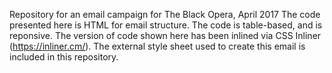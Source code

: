 Repository for an email campaign for The Black Opera, April 2017  The code presented here is HTML for email structure. The code is table-based, and is reponsive. The version of code shown here has been inlined via CSS Inliner (https://inliner.cm/). The external style sheet used to create this email is included in this repository.
